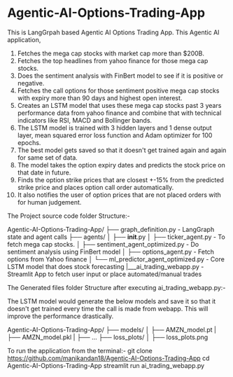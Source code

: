 # Agentic-AI-Options-Trading-App

This is LangGrpah based Agentic AI Options Trading App. This Agentic AI application,

 1. Fetches the mega cap stocks with market cap more than $200B.
 2. Fetches the top headlines from yahoo finance for those mega cap stocks.
 3. Does the sentiment analysis with FinBert model to see if it is positive or negative.
 4. Fetches the call options for those sentiment positive mega cap stocks with expiry more than 90 days and highest open interest.
 5. Creates an LSTM model that uses these mega cap stocks past 3 years performance data from yahoo finance and combine that with technical indicators like RSI, MACD and Bollinger bands.
 6. The LSTM model is trained with 3 hidden layers and 1 dense output layer, mean squared error loss function and Adam optimizer for 100 epochs.
 7. The best model gets saved so that it doesn't get trained again and again for same set of data.
 8. The model takes the option expiry dates and predicts the stock price on that date in future.
 9. Finds the option strike prices that are closest +-15% from the predicted strike price and places option call order automatically.
 10. It also notifies the user of option prices that are not placed orders with for human judgement.

The Project source code folder Structure:-

Agentic-AI-Options-Trading-App/
├── graph_definition.py - LangGraph state and agent calls
├── agents/
│   ├── __init__.py
│   ├── ticker_agent.py - To fetch mega cap stocks.
│   ├── sentiment_agent_optimized.py - Do sentiment analysis using FinBert model
│   ├── options_agent.py - Fetch options from Yahoo finance
│   └── ml_predictor_agent_optimized.py - Core LSTM model that does stock forecasting
|___ai_trading_webapp.py - Streamlit App to fetch user input or place automated/manual trades

The Generated files folder Structure after executing ai_trading_webapp.py:-

The LSTM model would generate the below models and save it so that it doesn't get trained every time the call is made from webapp. This will improve the performance drastically.

Agentic-AI-Options-Trading-App/
├── models/
│   ├── AMZN_model.pt
|   ├── AMZN_model.pkl
|   ├── ...
├── loss_plots/
│   ├── loss_plots.png

To run the application from the terminal:-
git clone https://github.com/manikandan18/Agentic-AI-Options-Trading-App
cd Agentic-AI-Options-Trading-App
streamlit run ai_trading_webapp.py
